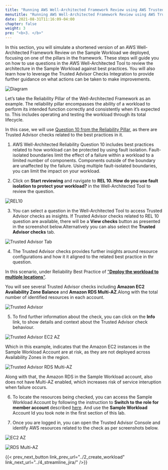 ```yaml
---
title: "Running AWS Well-Architected Framework Review using AWS Trusted Advisor."
menutitle: "Running AWS Well-Architected Framework Review using AWS Trusted Advisor."
date: 2021-08-31T11:16:09-04:00
chapter: false
weight: 3
pre: "<b>3. </b>"
---
```

In this section, you will simulate a shortened version of an AWS Well-Architected Framework Review on the Sample Workload we deployed, focusing on one of the pillars in the framework. These steps will guide you on how to use questions in the AWS Well-Architected Tool to review the architecture in the Sample Workload against best practices. You will also learn how to leverage the Trusted Advisor Checks Integration to provide further guidance on what actions can be taken to make improvements.

![Diagram](/watool/200_Accelerating_Well_Architected_Framework_Reviews_using_integrated_AWS_Trusted_Advisor_insights/Images/section3_architecture.png)

Let’s take the Reliability Pillar of the Well-Architected Framework as an example. The reliability pillar encompasses the ability of a workload to perform its intended function correctly and consistently when it’s expected to. This includes operating and testing the workload through its total lifecycle.

In this case, we will use [Question 10 from the Reliability Pillar](https://wa.aws.amazon.com/wat.question.REL_10.en.html), as there are Trusted Advisor checks related to the best practices in it.

1. AWS Well-Architected Reliability Question 10 includes best practices related to how workload can be protected by using fault isolation. Fault-isolated boundaries limit the effect of a failure within a workload to a limited number of components. Components outside of the boundary are unaffected by the failure. Using multiple fault-isolated boundaries, you can limit the impact on your workload. 

2. Click on **Start reviewing** and navigate to **REL 10. How do you use fault isolation to protect your workload?** in the Well-Architected Tool to review the question.

![REL10](/watool/200_Accelerating_Well_Architected_Framework_Reviews_using_integrated_AWS_Trusted_Advisor_insights/Images/section3_q10.png)


3. You can select a question in the Well-Architected Tool to access Trusted Advisor checks as insights. If Trusted Advisor checks related to REL 10 question are available, there will be a **View checks** button as presented in the screenshot below.Alternatively you can also select the **Trusted Advisor checks** tab.

![Trusted Advisor Tab](/watool/200_Accelerating_Well_Architected_Framework_Reviews_using_integrated_AWS_Trusted_Advisor_insights/Images/section3_access_ta.png)

4. The Trusted Advisor checks provides further insights around resource configurations and how it it aligned to the related best practice in thr question.

In this scenario, under Reliability Best Practice of ["**Deploy the workload to multiple locations**"](https://docs.aws.amazon.com/wellarchitected/latest/framework/rel_fault_isolation_multiaz_region_system.html). 

You will see several Trusted Advisor checks including **Amazon EC2 Availability Zone Balance** and **Amazon RDS Multi-AZ**.Along with the total number of identified resources in each account. 

![Trusted Advisor](/watool/200_Accelerating_Well_Architected_Framework_Reviews_using_integrated_AWS_Trusted_Advisor_insights/Images/section3_ta.png)

5. To find further information about the check, you can click on the **Info** link, to show details and context about the Trusted Advisor check behaviour.

![Trusted Advisor EC2 AZ](/watool/200_Accelerating_Well_Architected_Framework_Reviews_using_integrated_AWS_Trusted_Advisor_insights/Images/section3_ec2_az.png)

Which in this example, indicates that the Amazon EC2 instances in the Sample Workload Account are at risk, as they are not deployed across Availability Zones in the region. 

![Trusted Advisor RDS Multi-AZ](/watool/200_Accelerating_Well_Architected_Framework_Reviews_using_integrated_AWS_Trusted_Advisor_insights/Images/section3_rds.png)

Along with that, the Amazon RDS in the Sample Workload account, also does not have Multi-AZ enabled, which increases risk of service interuption when failure occurs.

6. To locate the  resources being checked, you can access the Sample Workload Account by following the instruction to **Switch to the role for member account** described [here](https://docs.aws.amazon.com/organizations/latest/userguide/orgs_manage_accounts_access.html#orgs_manage_accounts_access-cross-account-role). And use the **Sample Workload** Account Id you took note in the first section of this lab.

7. Once you are logged in, you can open the Trusted Advisor Console and identify AWS resources related to the check as per screenshots below.

![EC2 AZ](/watool/200_Accelerating_Well_Architected_Framework_Reviews_using_integrated_AWS_Trusted_Advisor_insights/Images/section3_ta_ec2_az.png)

![RDS Multi-AZ](/watool/200_Accelerating_Well_Architected_Framework_Reviews_using_integrated_AWS_Trusted_Advisor_insights/Images/section3_ta_rds.png)

{{< prev_next_button link_prev_url="../2_create_workload" link_next_url="../4_streamline_jira/" />}}
